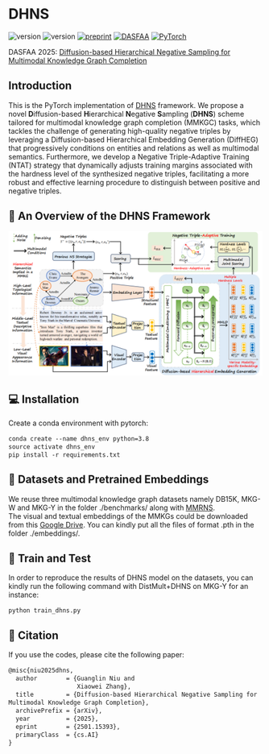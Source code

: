 # DHNS
![version](https://img.shields.io/badge/version-1.0.1-6395ED)
![version](https://img.shields.io/badge/license-MIT-9ACD32)
[![preprint](https://img.shields.io/badge/Preprint'25-EE4C2C)](https://arxiv.org/abs/2501.15393)
[![DASFAA](https://img.shields.io/badge/DASFAA-2025-B57EDC)](https://dasfaa2025.github.io/)
[![PyTorch](https://img.shields.io/badge/PyTorch-%23EE4C2C.svg?style=flat&logo=PyTorch&logoColor=white)](https://pytorch.org/)

DASFAA 2025: [Diffusion-based Hierarchical Negative Sampling for Multimodal Knowledge Graph Completion](https://arxiv.org/pdf/2501.15393)

## Introduction
This is the PyTorch implementation of [DHNS](https://arxiv.org/pdf/2501.15393) framework. We propose a novel **D**iffusion-based **H**ierarchical **N**egative **S**ampling (**DHNS**) scheme tailored for multimodal knowledge graph completion (MMKGC) tasks, which tackles the challenge of generating high-quality negative triples by leveraging a Diffusion-based Hierarchical Embedding Generation (DiffHEG) that progressively conditions on entities and relations as well as multimodal semantics. Furthermore, we develop a Negative Triple-Adaptive Training (NTAT) strategy that dynamically adjusts training margins associated with the hardness level of the synthesized negative triples, facilitating a more robust and effective learning procedure to distinguish between positive and negative triples.

## 🌈 An Overview of the DHNS Framework
![image](https://github.com/ngl567/DHNS/blob/main/framework-1.png)

## 💻 Installation
Create a conda environment with pytorch:  
```
conda create --name dhns_env python=3.8
source activate dhns_env
pip install -r requirements.txt
```

## 📁 Datasets and Pretrained Embeddings
We reuse three multimodal knowledge graph datasets namely DB15K, MKG-W and MKG-Y in the folder ./benchmarks/ along with [MMRNS](https://github.com/quqxui/MMRNS).  
The visual and textual embeddings of the MMKGs could be downloaded from this [Google Drive](https://drive.google.com/drive/folders/1UJSfnb8DEx2s-k8zaQx1fWUw5f45GBpI?usp=sharing). You can kindly put all the files of format .pth in the folder ./embeddings/.

## 🚀 Train and Test
In order to reproduce the results of DHNS model on the datasets, you can kindly run the following command with DistMult+DHNS on MKG-Y for an instance:  
```
python train_dhns.py
```

## 🤝 Citation
If you use the codes, please cite the following paper:
```
@misc{niu2025dhns,
  author        = {Guanglin Niu and
                   Xiaowei Zhang},
  title         = {Diffusion-based Hierarchical Negative Sampling for Multimodal Knowledge Graph Completion},
  archivePrefix = {arXiv},
  year          = {2025},
  eprint        = {2501.15393},
  primaryClass  = {cs.AI}
}
```
